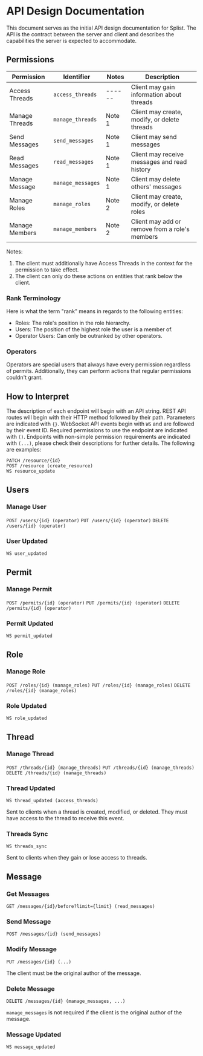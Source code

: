 # API Design Documentation

This document serves as the initial API design documentation for Splist. The API is the contract between the server and client and describes the capabilities the server is expected to accommodate.

## Permissions

| Permission     | Identifier        | Notes  | Description                                    |
| -------------- | ----------------- | ------ | ---------------------------------------------- |
| Access Threads | `access_threads`  | ------ | Client may gain information about threads      |
| Manage Threads | `manage_threads`  | Note 1 | Client may create, modify, or delete threads   |
| Send Messages  | `send_messages`   | Note 1 | Client may send messages                       |
| Read Messages  | `read_messages`   | Note 1 | Client may receive messages and read history   |
| Manage Message | `manage_messages` | Note 1 | Client may delete others' messages             |
| Manage Roles   | `manage_roles`    | Note 2 | Client may create, modify, or delete roles     |
| Manage Members | `manage_members`  | Note 2 | Client may add or remove from a role's members |

Notes:

1. The client must additionally have Access Threads in the context for the permission to take effect.
2. The client can only do these actions on entities that rank below the client.

### Rank Terminology

Here is what the term "rank" means in regards to the following entities:

- Roles: The role's position in the role hierarchy.
- Users: The position of the highest role the user is a member of.
- Operator Users: Can only be outranked by other operators.

### Operators

Operators are special users that always have every permission regardless of permits. Additionally, they can perform actions that regular permissions couldn't grant.

## How to Interpret

The description of each endpoint will begin with an API string. REST API routes will begin with their HTTP method followed by their path. Parameters are indicated with `{}`. WebSocket API events begin with `WS` and are followed by their event ID. Required permissions to use the endpoint are indicated with `()`. Endpoints with non-simple permission requirements are indicated with `(...)`, please check their descriptions for further details. The following are examples:

```
PATCH /resource/{id}
POST /resource (create_resource)
WS resource_update
```

## Users

### Manage User

`POST /users/{id} (operator)`
`PUT /users/{id} (operator)`
`DELETE /users/{id} (operator)`

### User Updated

`WS user_updated`

## Permit

### Manage Permit

`POST /permits/{id} (operator)`
`PUT /permits/{id} (operator)`
`DELETE /permits/{id} (operator)`

### Permit Updated

`WS permit_updated`

## Role

### Manage Role

`POST /roles/{id} (manage_roles)`
`PUT /roles/{id} (manage_roles)`
`DELETE /roles/{id} (manage_roles)`

### Role Updated

`WS role_updated`

## Thread

### Manage Thread

`POST /threads/{id} (manage_threads)`
`PUT /threads/{id} (manage_threads)`
`DELETE /threads/{id} (manage_threads)`

### Thread Updated

`WS thread_updated (access_threads)`

Sent to clients when a thread is created, modified, or deleted. They must have access to the thread to receive this event.

### Threads Sync

`WS threads_sync`

Sent to clients when they gain or lose access to threads.

## Message

### Get Messages

`GET /messages/{id}/before?limit={limit} (read_messages)`

### Send Message

`POST /messages/{id} (send_messages)`

### Modify Message

`PUT /messages/{id} (...)`

The client must be the original author of the message.

### Delete Message

`DELETE /messages/{id} (manage_messages, ...)`

`manage_messages` is not required if the client is the original author of the message.

### Message Updated

`WS message_updated`
